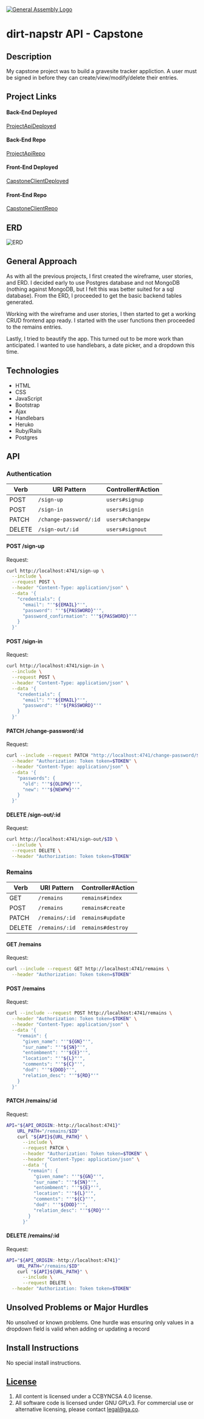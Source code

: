 [![General Assembly Logo](https://camo.githubusercontent.com/1a91b05b8f4d44b5bbfb83abac2b0996d8e26c92/687474703a2f2f692e696d6775722e636f6d2f6b6538555354712e706e67)](https://generalassemb.ly/education/web-development-immersive)


# dirt-napstr API - Capstone

## Description

My capstone project was to build a gravesite tracker appliction.  A user must
be signed in before they can create/view/modify/delete their entries.

## Project Links

#### Back-End Deployed
[ProjectApiDeployed](https://octater-dirt-napstr-api.herokuapp.com/)
#### Back-End Repo
[ProjectApiRepo](https://github.com/octater/dirt-napstr-api)

#### Front-End Deployed
[CapstoneClientDeployed](https://octater.github.io/dirt-napstr-client/)
#### Front-End Repo
[CapstoneClientRepo](https://github.com/octater/dirt-napstr-client)

## ERD

![ERD](images/ERD.png)

## General Approach

As with all the previous projects, I first created the wireframe, user stories,
and ERD. I decided early to use Postgres database and not MongoDB (nothing
against MongoDB, but I felt this was better suited for a sql database).  From
the ERD, I proceeded to get the basic backend tables generated.

Working with the wireframe and user stories, I then started to get a working
CRUD frontend app ready.  I started with the user functions then proceeded to
the remains entries.

Lastly, I tried to beautify the app.  This turned out to be more work than
anticipated.  I wanted to use handlebars, a date picker, and a dropdown this
time.

## Technologies

-   HTML
-   CSS
-   JavaScript
-   Bootstrap
-   Ajax
-   Handlebars
-   Heruko
-   Ruby/Rails
-   Postgres

## API

### Authentication

| Verb   | URI Pattern            | Controller#Action |
|--------|------------------------|-------------------|
| POST   | `/sign-up`             | `users#signup`    |
| POST   | `/sign-in`             | `users#signin`    |
| PATCH  | `/change-password/:id` | `users#changepw`  |
| DELETE | `/sign-out/:id`        | `users#signout`   |

#### POST /sign-up

Request:

```sh
curl http://localhost:4741/sign-up \
  --include \
  --request POST \
  --header "Content-Type: application/json" \
  --data '{
    "credentials": {
      "email": "'"${EMAIL}"'",
      "password": "'"${PASSWORD}"'",
      "password_confirmation": "'"${PASSWORD}"'"
    }
  }'
```

#### POST /sign-in

Request:

```sh
curl http://localhost:4741/sign-in \
  --include \
  --request POST \
  --header "Content-Type: application/json" \
  --data '{
    "credentials": {
      "email": "'"${EMAIL}"'",
      "password": "'"${PASSWORD}"'"
    }
  }'
```

#### PATCH /change-password/:id

Request:

```sh
curl --include --request PATCH "http://localhost:4741/change-password/$ID" \
  --header "Authorization: Token token=$TOKEN" \
  --header "Content-Type: application/json" \
  --data '{
    "passwords": {
      "old": "'"${OLDPW}"'",
      "new": "'"${NEWPW}"'"
    }
  }'
```

#### DELETE /sign-out/:id

Request:

```sh
curl http://localhost:4741/sign-out/$ID \
  --include \
  --request DELETE \
  --header "Authorization: Token token=$TOKEN"
```

### Remains

| Verb   |  URI Pattern    |  Controller#Action  |
|--------|-----------------|---------------------|
| GET    | `/remains`      | `remains#index`     |
| POST   | `/remains`      | `remains#create`    |
| PATCH  | `/remains/:id`  | `remains#update`    |
| DELETE | `/remains/:id`  | `remains#destroy`   |

#### GET /remains

Request:

```sh
curl --include --request GET http://localhost:4741/remains \
  --header "Authorization: Token token=$TOKEN"
```

#### POST /remains

Request:

```sh
curl --include --request POST http://localhost:4741/remains \
  --header "Authorization: Token token=$TOKEN" \
  --header "Content-Type: application/json" \
  --data '{
    "remain": {
      "given_name": "'"${GN}"'",
      "sur_name": "'"${SN}"'",
      "entombment": "'"${E}"'",
      "location": "'"${L}"'",
      "comments": "'"${C}"'",
      "dod": "'"${DOD}"'",
      "relation_desc": "'"${RD}"'"
    }
  }'
```

#### PATCH /remains/:id

Request:

```sh
API="${API_ORIGIN:-http://localhost:4741}"
    URL_PATH="/remains/$ID"
    curl "${API}${URL_PATH}" \
      --include \
      --request PATCH \
      --header "Authorization: Token token=$TOKEN" \
      --header "Content-Type: application/json" \
      --data '{
        "remain": {
          "given_name": "'"${GN}"'",
          "sur_name": "'"${SN}"'",
          "entombment": "'"${E}"'",
          "location": "'"${L}"'",
          "comments": "'"${C}"'",
          "dod": "'"${DOD}"'",
          "relation_desc": "'"${RD}"'"
        }
      }'
```

#### DELETE /remains/:id

Request:

```sh
API="${API_ORIGIN:-http://localhost:4741}"
    URL_PATH="/remains/$ID"
    curl "${API}${URL_PATH}" \
      --include \
      --request DELETE \
  --header "Authorization: Token token=$TOKEN"
```

## Unsolved Problems or Major Hurdles

No unsolved or known problems.  One hurdle was ensuring only values in a
dropdown field is valid when adding or updating a record


## Install Instructions

No special install instructions.


## [License](LICENSE)

1.  All content is licensed under a CC­BY­NC­SA 4.0 license.
1.  All software code is licensed under GNU GPLv3. For commercial use or
    alternative licensing, please contact legal@ga.co.
